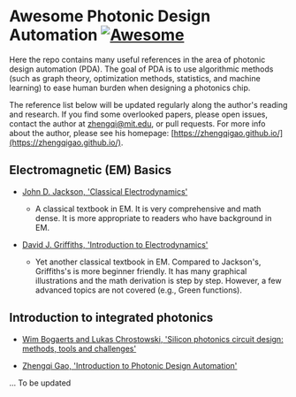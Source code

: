 # Awesome Photonic Design Automation [![Awesome](https://cdn.rawgit.com/sindresorhus/awesome/d7305f38d29fed78fa85652e3a63e154dd8e8829/media/badge.svg)](https://github.com/sindresorhus/awesome)

Here the repo contains many useful references in the area of photonic design automation (PDA). The goal of PDA is to use algorithmic methods (such as graph theory, optimization methods, statistics, and machine learning) to ease human burden when designing a photonics chip. 

The reference list below will be updated regularly along the author's reading and research. If you find some overlooked papers, please open issues, contact the author at [zhengqi@mit.edu](mailto:zhengqi@mit.edu), or pull requests. For more info about the author, please see his homepage: [https://zhengqigao.github.io/](https://zhengqigao.github.io/).

## Electromagnetic (EM) Basics

- [John D. Jackson, 'Classical Electrodynamics'](https://www.wiley.com/en-us/Classical+Electrodynamics%2C+3rd+Edition-p-9780471309321) 
    - A classical textbook in EM. It is very comprehensive and math dense. It is more appropriate to readers who have background in EM.

- [David J. Griffiths, 'Introduction to Electrodynamics'](https://www.cambridge.org/highereducation/books/introduction-to-electrodynamics/3AB220820DBB628E5A43D52C4B011ED4#overview)
    - Yet another classical textbook in EM. Compared to Jackson's, Griffiths's is more beginner friendly. It has many graphical illustrations and the math derivation is step by step. However, a few advanced topics are not covered (e.g., Green functions).


## Introduction to integrated photonics


- [Wim Bogaerts and Lukas Chrostowski, 'Silicon photonics circuit design: methods, tools and challenges'](https://onlinelibrary.wiley.com/doi/full/10.1002/lpor.201700237)

- [Zhengqi Gao, 'Introduction to Photonic Design Automation'](https://zhengqigao.github.io/articles/Introduction_to_Photonic_Design_Automation.pdf)


... To be updated